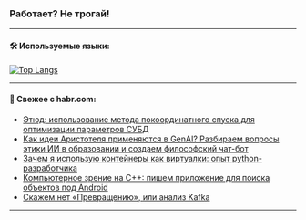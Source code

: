 ### Работает? Не трогай!

---
<!--
#### 🛠️ Technical stack:

![Java](https://img.shields.io/badge/Java-informational?logo=Oracle&style=flat&logoColor=white&color=FF4500)
![Kotlin](https://img.shields.io/badge/Kotlin-informational?logo=Kotlin&style=flat&logoColor=white&color=774D97)
![TS](https://img.shields.io/badge/TypeScript-informational?logo=typeScript&style=flat&logoColor=black&color=017acc)
![Python](https://img.shields.io/badge/Python-informational?logo=Python&style=flat&logoColor=black&color=ffdd54) <br>
![Spring](https://img.shields.io/badge/Spring-informational?logo=Spring&style=flat&logoColor=white&color=6DB33F) 
![SpringBoot](https://img.shields.io/badge/SpringBoot-informational?logo=SpringBoot&style=flat&logoColor=white&color=6DB33F)
![Nest](https://img.shields.io/badge/NestJS-informational?logo=NestJS&style=flat&logoColor=white&color=E0234E) 
![NodeJS](https://img.shields.io/badge/NodeJS-informational?logo=node.js&style=flat&logoColor=white&color=70A760)<br>
![PostgreSQL](https://img.shields.io/badge/PostgreSQL-informational?logo=PostgreSQL&style=flat&logoColor=white&color=DAA520)
![MongoDB](https://img.shields.io/badge/MongoDB-informational?logo=MongoDB&style=flat&logoColor=white&color=870000)
![Apache](https://img.shields.io/badge/Apache-informational?logo=apache&style=flat&logoColor=white&color=f74e28)

___ 
-->

#### 🛠️ Используемые языки:

[![Top Langs](https://github-readme-stats-u2qms2cxw-advtsettinggmailcoms-projects.vercel.app/api/top-langs/?username=zloylis&langs_count=10&hide_title=true&title_color=e6edf3&size_weight=0.5&count_weight=0.5&layout=compact&hide_progress=true&hide_border=true&theme=dracula)](https://github.com/zloylis)

<!---


####  :octocat:&nbsp;&nbsp; Статистика:

![GitHub stats](https://github-readme-stats-u2qms2cxw-advtsettinggmailcoms-projects.vercel.app/api?username=zloylis&show_icons=true&hide_border=true&theme=dracula&title_color=e6edf3&include_all_commits=true&count_private=true&hide_rank=false&hide_title=true&rank_icon=github)
-->
---

#### 💬 Свежее с habr.com:

<!-- BLOG-POST-LIST:START -->
- [Этюд: использование метода покоординатного спуска для оптимизации параметров СУБД](https://habr.com/ru/articles/851092/?utm_source=habrahabr&utm_medium=rss&utm_campaign=851092)
- [Как идеи Аристотеля применяются в GenAI? Разбираем вопросы этики ИИ в образовании и создаем философский чат-бот](https://habr.com/ru/companies/spbu/articles/851090/?utm_source=habrahabr&utm_medium=rss&utm_campaign=851090)
- [Зачем я использую контейнеры как виртуалки: опыт python-разработчика](https://habr.com/ru/companies/cloud_ru/articles/849986/?utm_source=habrahabr&utm_medium=rss&utm_campaign=849986)
- [Компьютерное зрение на C++: пишем приложение для поиска объектов под Android](https://habr.com/ru/companies/yadro/articles/850786/?utm_source=habrahabr&utm_medium=rss&utm_campaign=850786)
- [Скажем нет «Превращению», или анализ Kafka](https://habr.com/ru/companies/pvs-studio/articles/851066/?utm_source=habrahabr&utm_medium=rss&utm_campaign=851066)
<!-- BLOG-POST-LIST:END -->

---
